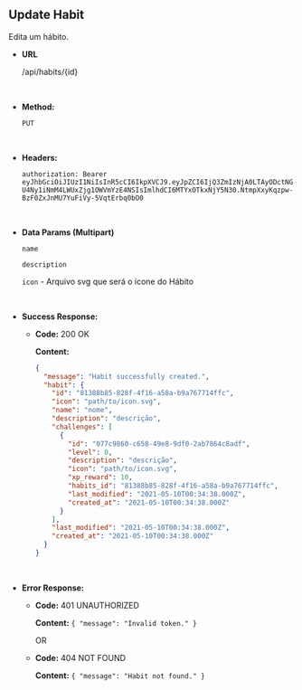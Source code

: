 ## **Update Habit**

Edita um hábito.

- **URL**

  /api/habits/{id}

</br>

- **Method:**

  `PUT`

</br>

- **Headers:**

  `authorization: Bearer eyJhbGciOiJIUzI1NiIsInR5cCI6IkpXVCJ9.eyJpZCI6IjQ3ZmIzNjA0LTAyODctNGU4Ny1iNmM4LWUxZjg1OWVmYzE4NSIsImlhdCI6MTYxOTkxNjY5N30.NtmpXxyKqzpw-BzF0ZxJnMU7YuFiVy-5VqtErbq0bO0`

</br>

- **Data Params (Multipart)**

  `name`

  `description`

  `icon` - Arquivo svg que será o ícone do Hábito

</br>

- **Success Response:**

  - **Code:** 200 OK

    **Content:**

    ```json
    {
      "message": "Habit successfully created.",
      "habit": {
        "id": "81388b85-828f-4f16-a58a-b9a767714ffc",
        "icon": "path/to/icon.svg",
        "name": "nome",
        "description": "descrição",
        "challenges": [
          {
            "id": "077c9860-c658-49e8-9df0-2ab7864c8adf",
            "level": 0,
            "description": "descrição",
            "icon": "path/to/icon.svg",
            "xp_reward": 10,
            "habits_id": "81388b85-828f-4f16-a58a-b9a767714ffc",
            "last_modified": "2021-05-10T00:34:38.000Z",
            "created_at": "2021-05-10T00:34:38.000Z"
          }
        ],
        "last_modified": "2021-05-10T00:34:38.000Z",
        "created_at": "2021-05-10T00:34:38.000Z"
      }
    }
    ```

</br>

- **Error Response:**

  - **Code:** 401 UNAUTHORIZED

    **Content:** `{ "message": "Invalid token." }`

    OR

  - **Code:** 404 NOT FOUND

    **Content:** `{ "message": "Habit not found." }`
